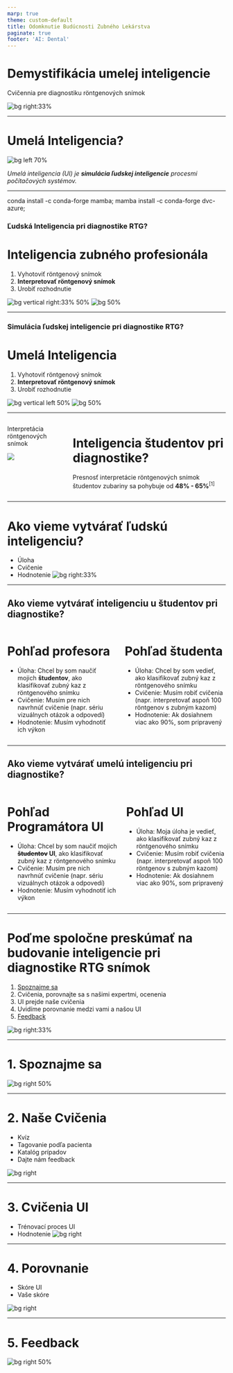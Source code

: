 ```yaml
---
marp: true
theme: custom-default
title: Odomknutie Budúcnosti Zubného Lekárstva
paginate: true
footer: 'AI: Dental'
---
```


<!-- _paginate: skip -->
# Demystifikácia **umelej inteligencie**
Cvičennia pre diagnostiku röntgenových snímok
<!--
- Víta študentov na seminári.
- Stručný prehľad programu. 
-->

![bg right:33%](img/mascot/AID_2.svg)

---

<!-- Porozumenie UI v Diagnostike -->
# Umelá Inteligencia?

![bg left 70%](img/mascot/AID_1.svg)

*Umelá inteligencia (UI) je **simulácia ľudskej inteligencie** procesmi počítačových systémov.*

---
conda install -c conda-forge mamba;
mamba install -c conda-forge dvc-azure;

### **Ľudská Inteligencia** pri diagnostike RTG?
# Inteligencia zubného profesionála
1. Vyhotoviť röntgenový snímok
2. **Interpretovať röntgenový snímok**
3. Urobiť rozhodnutie

![bg vertical right:33% 50%](img/mascot/AID_5.svg)
![bg 50%](img/mascot/AID_6.svg)

---

### **Simulácia** ľudskej inteligencie pri diagnostike RTG?
# Umelá Inteligencia
1. Vyhotoviť röntgenový snímok
2. **Interpretovať röntgenový snímok**
3. Urobiť rozhodnutie

![bg vertical left 50%](img/mascot/AID_5.svg)
![bg 50%](img/mascot/AID_6.svg)

---

<!-- _footer: "1. 2022 Hodnotenie radiografickej interpretačnej zručnosti pregraduálneho študenta stomatológie študujúceho na stomatologickej fakulte v Punjabi, India - Porovnávacia štúdia" -->
<div class="columns">
<div class="aid">

Interpretácia röntgenových snímok
<!-- ![](img/qexample.png) -->
![](img/pdentits-answers-H.png)
</div>
<div>

#
#
#
# Inteligencia študentov pri diagnostike?
Presnosť interpretácie röntgenových snímok študentov zubariny sa pohybuje od **48% - 65%**<sup>[1]</sup>

</div>
</div>

---

# Ako vieme vytvárať ľudskú inteligenciu?
- Úloha
- Cvičenie
- Hodnotenie
![bg right:33%](img/mascot/AID_4.svg)

---

## Ako vieme vytvárať inteligenciu u študentov pri diagnostike?

<div class="columns"><div>

# Pohľad profesora
* Úloha: Chcel by som naučiť mojich **študentov**, ako klasifikovať zubný kaz z röntgenového snímku
* Cvičenie: Musím pre nich navrhnúť cvičenie (napr. sériu vizuálnych otázok a odpovedí)
* Hodnotenie: Musím vyhodnotiť ich výkon

</div><div>

# Pohľad študenta
* Úloha: Chcel by som vedieť, ako klasifikovať zubný kaz z röntgenového snímku
* Cvičenie: Musím robiť cvičenia (napr. interpretovať aspoň 100 röntgenov s zubným kazom)
* Hodnotenie: Ak dosiahnem viac ako 90%, som pripravený

</div></div>

---

## Ako vieme vytvárať umelú inteligenciu pri diagnostike?

<div class="columns"><div>

# Pohľad Programátora UI
- Úloha: Chcel by som naučiť mojich **~~študentov~~ UI**, ako klasifikovať zubný kaz z röntgenového snímku
- Cvičenie: Musím pre nich navrhnúť cvičenie (napr. sériu vizuálnych otázok a odpovedí)
- Hodnotenie: Musím vyhodnotiť ich výkon


</div><div>

# Pohľad UI
- Úloha: Moja úloha je vedieť, ako klasifikovať zubný kaz z röntgenového snímku
- Cvičenie: Musím robiť cvičenia (napr. interpretovať aspoň 100 röntgenov s zubným kazom)
- Hodnotenie: Ak dosiahnem viac ako 90%, som pripravený

</div></div>

---
# Poďme spoločne preskúmať na budovanie inteligencie pri diagnostike RTG snímok


1) [Spoznajme sa](https://aidental.typeform.com/to/MLtakqKO)
2) Cvičenia, porovnajte sa s našimi expertmi, ocenenia
3) UI prejde naše cvičenia
4) Uvidíme porovnanie medzi vami a našou UI
5) [Feedback](https://aidental.typeform.com/to/VKpVamog)

![bg right:33%](img/mascot/AID_7.svg)

---

# 1. Spoznajme sa
![bg right 50%](img/qr_form_intro.png)

---

# 2. Naše Cvičenia
- Kvíz
- Tagovanie podľa pacienta
- Katalóg prípadov
- Dajte nám feedback

![bg right](img/mascot/AID_14.svg)

---

# 3. Cvičenia UI
- Trénovací proces UI
- Hodnotenie
![bg right](img/mascot/AID_13.svg)

---

# 4. Porovnanie
- Skóre UI
- Vaše skóre

![bg right](img/mascot/AID_9.svg)

---

# 5. Feedback

![bg right 50%](img/qr_form_feedback.png)
